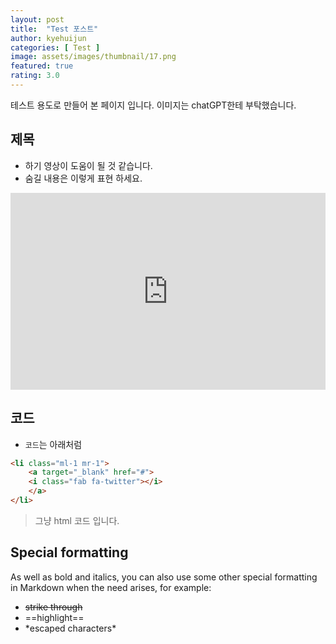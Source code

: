 ```yaml
---
layout: post
title:  "Test 포스트"
author: kyehuijun
categories: [ Test ]
image: assets/images/thumbnail/17.png
featured: true
rating: 3.0
---
```

테스트 용도로 만들어 본 페이지 입니다.
이미지는 chatGPT한테 부탁했습니다.


## 제목
- 하기 영상이 도움이 될 것 같습니다.
- <span class="spoiler">숨길 내용은 이렇게 표현 하세요.</span>


<p><iframe style="width:100%;" height="315" src="https://www.youtube.com/embed/S3FVcdZcZnA?si=dJGDxn_ztmE6Ihwg" frameborder="0" allowfullscreen></iframe></p>

## 코드
- `코드`는 아래처럼

```html
<li class="ml-1 mr-1">
    <a target="_blank" href="#">
    <i class="fab fa-twitter"></i>
    </a>
</li>
```
> 그냥 html 코드 입니다.

## Special formatting

As well as bold and italics, you can also use some other special formatting in Markdown when the need arises, for example:

+ ~~strike through~~
+ ==highlight==
+ \*escaped characters\*
